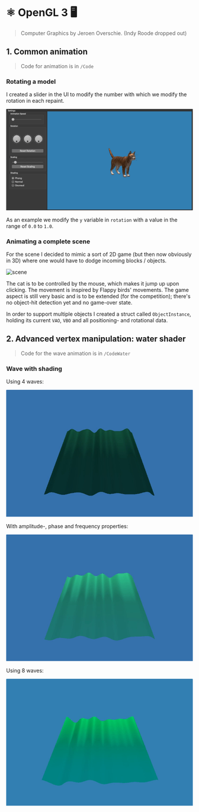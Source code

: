 # ⚛️ OpenGL 3 🖥
> Computer Graphics by Jeroen Overschie. (Indy Roode dropped out)

## 1. Common animation

> Code for animation is in `/Code`

### Rotating a model

I created a slider in the UI to modify the number with which we modify the rotation in each repaint.

![rotation](./Screenshots/rotation.gif)

As an example we modify the `y` variable in `rotation` with a value in the range of `0.0` to `1.0`.

### Animating a complete scene

For the scene I decided to mimic a sort of 2D game (but then now obviously in 3D) where one would have to dodge incoming blocks / objects.

![scene](./Screenshots/scene-demo.gif)

The cat is to be controlled by the mouse, which makes it jump up upon clicking. The movement is inspired by Flappy birds' movements. The game aspect is still very basic and is to be extended (for the competition); there's no object-hit detection yet and no game-over state.

In order to support multiple objects I created a struct called `ObjectInstance`, holding its current `VAO`, `VBO` and all positioning- and rotational data.

## 2. Advanced vertex manipulation: water shader

> Code for the wave animation is in `/CodeWater`

### Wave with shading

Using 4 waves:

![wave](./Screenshots/waves-demo.gif)

With amplitude-, phase and frequency properties:

![wave](./Screenshots/wave-demo-2.gif)

Using 8 waves:

![wave](./Screenshots/waves-3.gif)